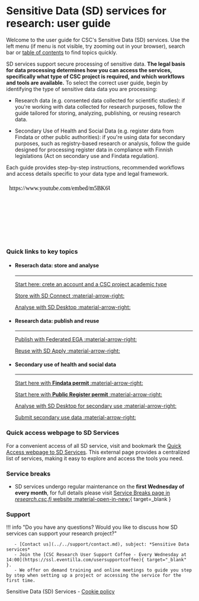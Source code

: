 # Sensitive Data (SD) services for research: user guide

Welcome to the user guide for CSC's Sensitive Data (SD) services. Use the left menu (if menu is not visible, try zooming out in your browser), search bar or [table of contents](sd-services-toc.md) to find topics quickly. 

SD services support secure processing of sensitive data. **The legal basis for data processing determines how you can access the services, specifically what type of CSC project is required, and which workflows and tools are available.** To select the correct user guide, begin by identifying the type of sensitive data data you are processing:

* Research data (e.g. consented data collected for scientific studies): if you're working with data collected for research purposes, follow the guide tailored for storing, analyzing, publishing, or reusing research data.

* Secondary Use of Health and Social Data (e.g. register data from Findata or other public authorities): if you're using data for secondary purposes, such as registry-based research or analysis, follow the guide designed for processing register data in compliance with Finnish legislations (Act on secondary use and Findata regulation). 

Each guide provides step-by-step instructions, recommended workflows and access details specific to your data type and legal framework.


<iframe width="280" height="155" srcdoc="https://www.youtube.com/embed/m5BK6UdWbNg" title="YouTube video player" frameborder="0" allow="accelerometer; autoplay; clipboard-write; encrypted-media; gyroscope; picture-in-picture" allowfullscreen></iframe>



### Quick links to key topics

<div class="grid cards csc-quick-links" markdown>

- #### Reserach data: store and analyse

    ---

    [Start here: crete an account and a CSC project academic type](sd-access.md)

    [Store with SD Connect :material-arrow-right:](sd_connect.md)

    [Analyse with SD Desktop :material-arrow-right:](sd_desktop.md)


- #### Research data: publish and reuse 

    ---

    [Publish with Federated EGA :material-arrow-right:](federatedega.md)

    [Reuse with SD Apply :material-arrow-right:](sd-apply.md)


- #### Secondary use of health and social data

    ---

    [Start here with **Findata permit** :material-arrow-right:](findata-permit.md)

    [Start here with **Public Register permit** :material-arrow-right:](single-register-permit.md)

    [Analyse with SD Desktop for secondary use :material-arrow-right:](sd-desktop-audited.md)

    [Submit secondary use data :material-arrow-right:](single-register-submission.md)

</div>



### Quick access webpage to SD Services

For a convenient access of all SD service, visit and bookmark the [Quick Access webpage to SD Services](https://research.csc.fi/sensitive-data/sensitive-data-sd-services-for-research/links-to-services/). This external page provides a centralized list of services, making it easy to explore and access the tools you need.



### Service breaks

* SD services undergo regular maintenance on the **first Wednesday of every month**, for full details please visit [Service Breaks page in _research.csc.fi_ website :material-open-in-new:](https://research.csc.fi/service-breaks){ target=_blank }


### Support

!!! info "Do you have any questions? Would you like to discuss how SD services can support your research project?"

       - [Contact us](../../support/contact.md), subject: *Sensitive Data services*
       - Join the [CSC Research User Support Coffee - Every Wednesday at 14:00](https://ssl.eventilla.com/usersupportcoffee){ target="_blank" }.
       - We offer on demand training and online meetings to guide you step by step when setting up a project or accessing the service for the first time.


Sensitive Data (SD) Services - [Cookie policy](sd-cookie-policy.md)
